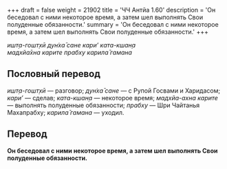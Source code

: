 +++
draft = false
weight = 21902
title = 'ЧЧ Антйа 1.60'
description = 'Он беседовал с ними некоторое время, а затем шел выполнять Свои полуденные обязанности.'
summary = 'Он беседовал с ними некоторое время, а затем шел выполнять Свои полуденные обязанности.'
+++

_ишт̣а-гошт̣хӣ дун̇ха̄ сане кари’ ката-кшан̣а  
мадхйа̄хна карите прабху карила̄ гамана_

## Пословный перевод

_ишт̣а_\-_гошт̣хӣ_ — разговор; _дун̇ха̄_ _сане_ — с Рупой Госвами и Харидасом; _кари’_ — сделав; _ката_\-_кшан̣а_ — некоторое время; _мадхйа_\-_ахна_ _карите_ — выполнять полуденные обязанности; _прабху_ — Шри Чайтанья Махапрабху; _карила̄_ _гамана_ — уходил.

## Перевод

**Он беседовал с ними некоторое время, а затем шел выполнять Свои полуденные обязанности.**
